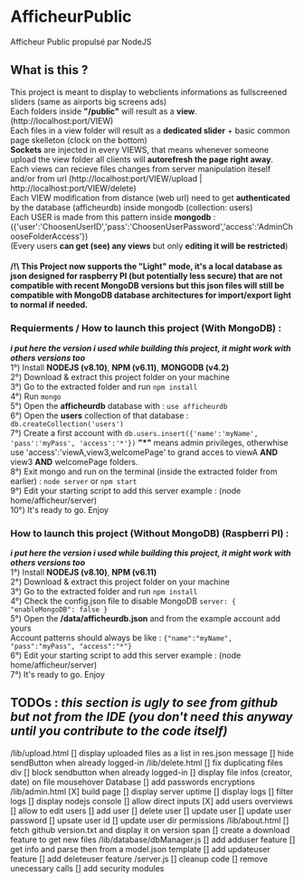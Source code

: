 # AfficheurPublic
Afficheur Public propulsé par NodeJS

## What is this ?
This project is meant to display to webclients informations as fullscreened sliders (same as airports big screens ads)  
Each folders inside **"/public"** will result as a **view**. (http://localhost:port/VIEW)  
Each files in a view folder will result as a **dedicated slider** + basic common page skelleton (clock on the bottom)  
**Sockets** are injected in every VIEWS, that means whenever someone upload the view folder all clients will **autorefresh the page right away**.  
Each views can recieve files changes from server manipulation iteself and/or from url (http://localhost:port/VIEW/upload | http://localhost:port/VIEW/delete)  
Each VIEW modification from distance (web url) need to get **authenticated** by the database (afficheurdb) inside mongodb (collection: users)  
Each USER is made from this pattern inside **mongodb** : ({'user':'ChoosenUserID','pass':'ChoosenUserPassword','access':'AdminChooseFolderAccess'})  
(Every users **can get (see) any views** but only **editing it will be restricted**)  

#### /!\ This Project now supports the "Light" mode, it's a local database as json designed for raspberry PI (but potentially less secure) that are not compatible with recent MongoDB versions but this json files will still be compatible with MongoDB database architectures for import/export light to normal if needed.

### Requierments / How to launch this project (With MongoDB) :
***i put here the version i used while building this project, it might work with others versions too***  
1°) Install **NODEJS (v8.10)**, **NPM (v6.11)**, **MONGODB (v4.2)**  
2°) Download & extract this project folder on your machine  
3°) Go to the extracted folder and run ```npm install```  
4°) Run ```mongo```  
5°) Open the **afficheurdb** database with : ```use afficheurdb```  
6°) Open the **users** collection of that database : ```db.createCollection('users')```  
7°) Create a first account with ```db.users.insert({'name':'myName', 'pass':'myPass', 'access':'*'})```   **"*"** means admin privileges, otherwhise use 'access':'viewA,view3,welcomePage' to grand acces to viewA **AND** view3 **AND** welcomePage folders.  
8°) Exit mongo and run on the terminal (inside the extracted folder from earlier) : ```node server``` or ```npm start```  
9°) Edit your starting script to add this server example : (node home/afficheur/server)  
10°) It's ready to go. Enjoy  

### How to launch this project (Without MongoDB) (Raspberri PI) :  
***i put here the version i used while building this project, it might work with others versions too***  
1°) Install **NODEJS (v8.10)**, **NPM (v6.11)**  
2°) Download & extract this project folder on your machine  
3°) Go to the extracted folder and run ```npm install```  
4°) Check the config.json file to disable MongoDB ```server: { "enableMongoDB": false }```  
5°) Open the **/data/afficheurdb.json** and from the example account add yours     
Account patterns should always be like : ```{"name":"myName", "pass":"myPass", "access":"*"}```  
6°) Edit your starting script to add this server example : (node home/afficheur/server)  
7°) It's ready to go. Enjoy

## TODOs : ***this section is ugly to see from github but not from the IDE (you don't need this anyway until you contribute to the code itself)***
/lib/upload.html
  [] display uploaded files as a list in res.json message
  [] hide sendButton when already logged-in
/lib/delete.html
  [] fix duplicating files div
  [] block sendbutton when already logged-in
  [] display file infos (creator, date) on file mousehover
Database
  [] add passwords encryptions
/lib/admin.html
  [X] build page
  [] display server uptime
  [] display logs
    [] filter logs
  [] display nodejs console
    [] allow direct inputs
  [X] add users overviews
    [] allow to edit users
      [] add user
      [] delete user
      [] update user
        [] update user password
        [] upsate user id
        [] update user dir permissions
/lib/about.html
  [] fetch github version.txt and display it on version span
    [] create a download feature to get new files
/lib/database/dbManager.js
  [] add adduser feature
    [] get info and parse then from a model.json template
  [] add updateuser feature
  [] add deleteuser feature
/server.js
  [] cleanup code
    [] remove unecessary calls
    [] add security modules
